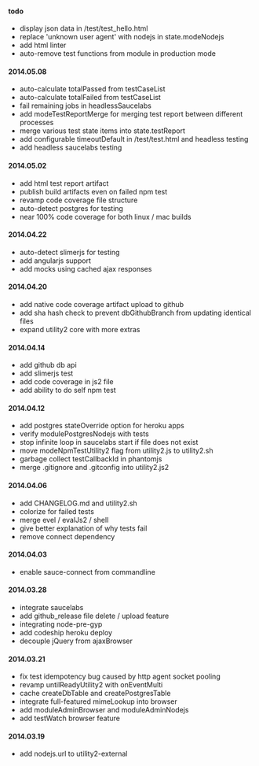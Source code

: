 #### todo
- display json data in /test/test_hello.html
- replace 'unknown user agent' with nodejs in state.modeNodejs
- add html linter
- auto-remove test functions from module in production mode

#### 2014.05.08
- auto-calculate totalPassed from testCaseList
- auto-calculate totalFailed from testCaseList
- fail remaining jobs in headlessSaucelabs
- add modeTestReportMerge for merging test report between different processes
- merge various test state items into state.testReport
- add configurable timeoutDefault in /test/test.html and headless testing
- add headless saucelabs testing

#### 2014.05.02
- add html test report artifact
- publish build artifacts even on failed npm test
- revamp code coverage file structure
- auto-detect postgres for testing
- near 100% code coverage for both linux / mac builds

#### 2014.04.22
- auto-detect slimerjs for testing
- add angularjs support
- add mocks using cached ajax responses

#### 2014.04.20
- add native code coverage artifact upload to github
- add sha hash check to prevent dbGithubBranch from updating identical files
- expand utility2 core with more extras

#### 2014.04.14
- add github db api
- add slimerjs test
- add code coverage in js2 file
- add ability to do self npm test

#### 2014.04.12
- add postgres stateOverride option for heroku apps
- verify modulePostgresNodejs with tests
- stop infinite loop in saucelabs start if file does not exist
- move modeNpmTestUtility2 flag from utility2.js to utility2.sh
- garbage collect testCallbackId in phantomjs
- merge .gitignore and .gitconfig into utility2.js2

#### 2014.04.06
- add CHANGELOG.md and utility2.sh
- colorize for failed tests
- merge evel / evalJs2 / shell
- give better explanation of why tests fail
- remove connect dependency

#### 2014.04.03
- enable sauce-connect from commandline

#### 2014.03.28
- integrate saucelabs
- add github_release file delete / upload feature
- integrating node-pre-gyp
- add codeship heroku deploy
- decouple jQuery from ajaxBrowser

#### 2014.03.21
- fix test idempotency bug caused by http agent socket pooling
- revamp untilReadyUtility2 with onEventMulti
- cache createDbTable and createPostgresTable
- integrate full-featured mimeLookup into browser
- add moduleAdminBrowser and moduleAdminNodejs
- add testWatch browser feature

#### 2014.03.19
- add nodejs.url to utility2-external

